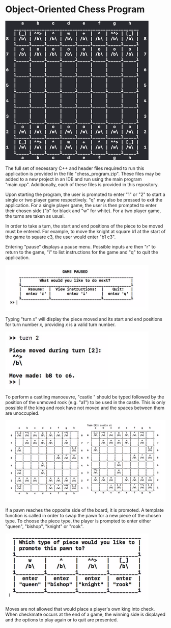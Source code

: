 # Object-Oriented Chess Program

<img src = "Demo images/Board.png" alt = "Board" width = "450"/>

The full set of necessary C++ and header files required to run this application is provided in the file "chess_program.zip". These files may be added to a new project in an IDE and run using the main program "main.cpp". Additionally, each of these files is provided in this repository.


Upon starting the program, the user is prompted to enter "1" or "2" to start a single or two player game respectively. "q" may also be pressed to exit the application. For a single player game, the user is then prompted to enter their chosen side ("b" for black and "w" for white). For a two player game, the turns are taken as usual.


In order to take a turn, the start and end positions of the piece to be moved must be entered. For example, to move the knight at square b1 at the start of the game to square c3, the user would enter "b1 c3".


Entering "pause" displays a pause menu. Possible inputs are then "r" to return to the game, "i" to list instructions for the game and "q" to quit the application.

<img src = "Demo images/Pause menu.png" alt = "Pause menu" width = "450" />


Typing "turn _x_" will display the piece moved and its start and end positions for turn number _x_, providing _x_ is a valid turn number.

<img src = "Demo images/Turn viewer.png" alt = "Turn viewer" width = "450" />


To perform a castling manoeuvre, "castle " should be typed followed by the position of the unmoved rook (e.g. "a1") to be used in the castle. This is only possible if the king and rook have not moved and the spaces between them are unoccupied.

<img src = "Demo images/Castling example.png" alt = "Castling example" width = "900" />


If a pawn reaches the opposite side of the board, it is promoted. A template function is called in order to swap the pawn for a new piece of the chosen type. To choose the piece type, the player is prompted to enter either "queen", "bishop", "knight" or "rook". 

<img src = "Demo images/Pawn promotion example.png" alt = "Pawn promotion example" width = "450" />


Moves are not allowed that would place a player's own king into check. When checkmate occurs at the end of a game, the winning side is displayed and the options to play again or to quit are presented.
